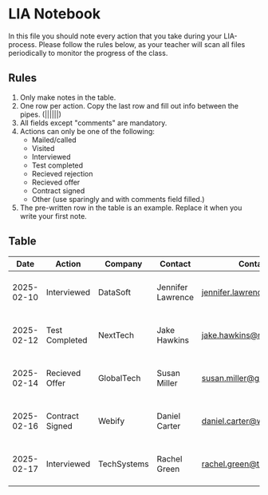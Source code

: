 # LIA Notebook

In this file you should note every action that you take during your LIA-process. Please follow the rules below, as your teacher will scan all files periodically to monitor the progress of the class.

## Rules

1. Only make notes in the table.
2. One row per action. Copy the last row and fill out info between the pipes. (||||||)
3. All fields except "comments" are mandatory.
4. Actions can only be one of the following:
   - Mailed/called
   - Visited
   - Interviewed
   - Test completed
   - Recieved rejection
   - Recieved offer
   - Contract signed
   - Other (use sparingly and with comments field filled.)
5. The pre-written row in the table is an example. Replace it when you write your first note.

## Table

| Date       | Action          | Company     | Contact           | Contact info                   | Comments                                    |
| ---------- | --------------- | ----------- | ----------------- | ------------------------------ | ------------------------------------------- |
| 2025-02-10 | Interviewed     | DataSoft    | Jennifer Lawrence | jennifer.lawrence@datasoft.com | Great conversation, hope for a callback     |
| 2025-02-12 | Test Completed  | NextTech    | Jake Hawkins      | jake.hawkins@nexttech.com      | Passed the coding test, waiting for results |
| 2025-02-14 | Recieved Offer  | GlobalTech  | Susan Miller      | susan.miller@globaltech.com    | Offer received for front-end position       |
| 2025-02-16 | Contract Signed | Webify      | Daniel Carter     | daniel.carter@webify.com       | Signed the contract, excited to start       |
| 2025-02-17 | Interviewed     | TechSystems | Rachel Green      | rachel.green@techsystems.com   | Interview went well, good opportunity       |
